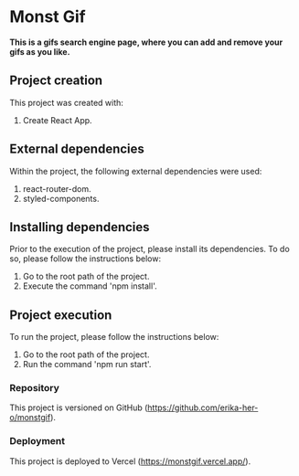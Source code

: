 # Monst Gif

**This is a gifs search engine page, where you can add and remove your gifs as you like.**

## Project creation

This project was created with:

1. Create React App.

## External dependencies

Within the project, the following external dependencies were used:

1. react-router-dom.
2. styled-components.

## Installing dependencies

Prior to the execution of the project, please install its dependencies. To do so, please follow the instructions below:

1. Go to the root path of the project.
2. Execute the command 'npm install'.

## Project execution

To run the project, please follow the instructions below:

1. Go to the root path of the project.
2. Run the command 'npm run start'.

### Repository

This project is versioned on GitHub (https://github.com/erika-her-o/monstgif).

### Deployment

This project is deployed to Vercel (https://monstgif.vercel.app/).
